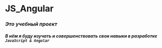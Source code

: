 # JS_Angular
### ***Это учебный проект***
##### *В нём я буду изучать и совершенствовать свои навыки в разработке* `JavaScript & Angular`
